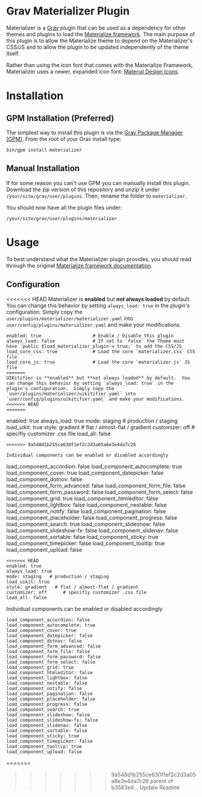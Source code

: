 # Grav Materializer Plugin

Materializer is a [Grav](http://github.com/getgrav/grav) plugin that can be used as a dependency for other themes and plugins to load the [Materialize framework](http://materializecss.com).  The main purpose of this plugin is to allow the Materialize theme to depend on the Materializer's CSS/JS and to allow the plugin to be updated independently of the theme itself.

Rather than using the icon font that comes with the Materialize Framework, Materializer uses a newer, expanded icon font: [Material Design Icons](http://materialdesignicons.com).

# Installation

## GPM Installation (Preferred)

The simplest way to install this plugin is via the [Grav Package Manager (GPM)](http://learn.getgrav.org/advanced/grav-gpm).  From the root of your Grav install type:

    bin/gpm install materializer

## Manual Installation

If for some reason you can't use GPM you can manually install this plugin. Download the zip version of this repository and unzip it under `/your/site/grav/user/plugins`. Then, rename the folder to `materializer`.

You should now have all the plugin files under:

	/your/site/grav/user/plugins/materializer

# Usage

To best understand what the Materializer plugin provides, you should read through the original [Materialize framework documentation](http://materializecss.com).

## Configuration

<<<<<<< HEAD
Materializer is **enabled** but **not always loaded** by default.  You can change this behavior by setting `always_load: true` in the plugin's configuration.  Simply copy the `user/plugins/materializer/materializer.yaml` into `user/config/plugins/materializer.yaml` and make your modifications.

```
enabled: true                   # Enable / Disable this plugin
always_load: false              # If set to `false` the Theme must have `public $load_materializer_plugin = true;` to add the CSS/JS
load_core_css: true             # Load the core `materializer.css` CSS file
load_core_js: true              # Load the core `materializer.js` JS file
=======
UIKitifier is **enabled** but **not always loaded** by default.  You can change this behavior by setting `always_load: true` in the plugin's configuration.  Simply copy the `user/plugins/materializer/uikitifier.yaml` into `user/config/plugins/uikitifier.yaml` and make your modifications.
<<<<<<< HEAD
=======

```
enabled: true
always_load: true
mode: staging   # production / staging
load_uikit: true
style: gradient   # flat / almost-flat / gradient
customizer: off      # specifiy customizer .css file
load_all: false
```
>>>>>>> 9a548d1b255ce630f1ef2c2d3a05a8e3e4da7c26

Individual components can be enabled or disabled accordingly

```
load_component_accordion: false
load_component_autocomplete: true
load_component_cover: true
load_component_datepicker: false
load_component_dotnov: false	
load_component_form_advanced: false
load_component_form_file: false
load_component_form_password: false
load_component_form_select: false
load_component_grid: true
load_component_htmleditor: false
load_component_lightbox: false
load_component_nestable: false
load_component_notify: false
load_component_pagination: false
load_component_placeholder: false
load_component_progress: false
load_component_search: true
load_component_slideshow: false
load_component_slideshow-fx: false
load_component_slidenav: false
load_component_sortable: false
load_component_sticky: true
load_component_timepicker: false
load_component_tooltip: true
load_component_upload: false
```
<<<<<<< HEAD
enabled: true
always_load: true
mode: staging   # production / staging
load_uikit: true
style: gradient   # flat / almost-flat / gradient
customizer: off      # specifiy customizer .css file
load_all: false
```

Individual components can be enabled or disabled accordingly

```
load_component_accordion: false
load_component_autocomplete: true
load_component_cover: true
load_component_datepicker: false
load_component_dotnov: false	
load_component_form_advanced: false
load_component_form_file: false
load_component_form_password: false
load_component_form_select: false
load_component_grid: true
load_component_htmleditor: false
load_component_lightbox: false
load_component_nestable: false
load_component_notify: false
load_component_pagination: false
load_component_placeholder: false
load_component_progress: false
load_component_search: true
load_component_slideshow: false
load_component_slideshow-fx: false
load_component_slidenav: false
load_component_sortable: false
load_component_sticky: true
load_component_timepicker: false
load_component_tooltip: true
load_component_upload: false
```

=======
>>>>>>> 9a548d1b255ce630f1ef2c2d3a05a8e3e4da7c26
>>>>>>> parent of b3583e9... Update Readme
